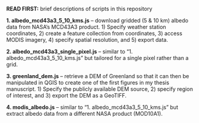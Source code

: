**READ FIRST:** brief descriptions of scripts in this repository

**1. albedo_mcd43a3_5_10_kms.js** – download gridded (5 & 10 km) albedo data from NASA’s MCD43A3 product. 1) Specify weather station coordinates, 2) create a feature collection from coordinates, 3) access MODIS imagery, 4) specify spatial resolution, and 5) export data. 

**2. albedo_mcd43a3_single_pixel.js** – similar to “1. albedo_mcd43a3_5_10_kms.js” but tailored for a single pixel rather than a grid. 

**3. greenland_dem.js** – retrieve a DEM of Greenland so that it can then be manipulated in QGIS to create one of the first figures in my thesis manuscript. 1) Specify the publicly available DEM source, 2) specify region of interest, and 3) export the DEM as a GeoTIFF. 

**4. modis_albedo.js** – similar to “1. albedo_mcd43a3_5_10_kms.js” but extract albedo data from a different NASA product (MOD10A1).
